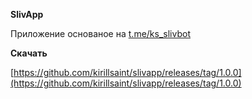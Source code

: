 **SlivApp**

Приложение основаное на [t.me/ks_slivbot](https://t.me/ks_slivbot)

**Скачать**

[https://github.com/kirillsaint/slivapp/releases/tag/1.0.0](https://github.com/kirillsaint/slivapp/releases/tag/1.0.0)
